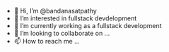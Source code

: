 - 👋 Hi, I’m @bandanasatpathy
- 👀 I’m interested in fullstack devdelopment
- 🌱 I’m currently working as a fullstack development
- 💞️ I’m looking to collaborate on ...
- 📫 How to reach me ...

<!---
bandanasatpathy/bandanasatpathy is a ✨ special ✨ repository because its `README.md` (this file) appears on your GitHub profile.
You can click the Preview link to take a look at your changes.
--->
